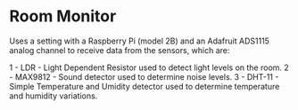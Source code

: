 # Room Monitor

Uses a setting with a Raspberry Pi (model 2B) and an Adafruit ADS1115 analog channel to receive data from the sensors, which are:

1 - LDR - Light Dependent Resistor used to detect light levels on the room.
2 - MAX9812 - Sound detector used to determine noise levels.
3 - DHT-11 - Simple Temperature and Umidity detector used to determine temperature and humidity variations.
